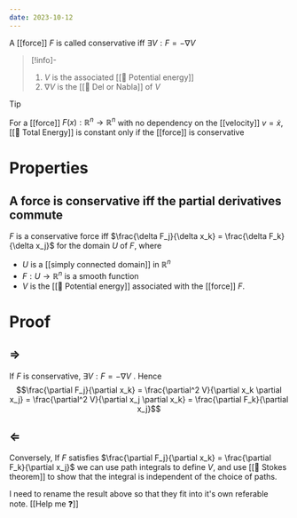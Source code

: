 ```yaml
---
date: 2023-10-12
---
```

A [[force]] $F$ is called conservative iff $\exists V: F = - \nabla V$

>[!info]-
> 1. $V$ is the associated [[📘 Potential energy]]
> 2. $\nabla V$ is the [[📘 Del or Nabla]] of $V$

>[!tip]
> For a [[force]] $F(x) : \mathbb{R}^n \rightarrow \mathbb{R}^n$ with no dependency on the [[velocity]] $v = \dot x$, [[📘 Total Energy]] is constant only if the [[force]] is conservative

# Properties

## A force is conservative iff the partial derivatives commute

$F$ is a conservative force iff $\frac{\delta F_j}{\delta x_k} = \frac{\delta F_k}{\delta x_j}$ for the domain $U$ of $F$, where
- $U$ is a [[simply connected domain]] in $\mathbb{R}^n$ 
- $F: U \rightarrow \mathbb{R}^n$ is a smooth function
- $V$ is the [[📘 Potential energy]] associated with the [[force]] $F$.

# Proof
## $\Rightarrow$
If $F$ is conservative, $\exists V : F = -\nabla V$ . Hence $$\frac{\partial F_j}{\partial x_k} = \frac{\partial^2 V}{\partial x_k \partial x_j} = \frac{\partial^2 V}{\partial x_j \partial x_k} = \frac{\partial F_k}{\partial x_j}$$
## $\Leftarrow$
Conversely, If $F$ satisfies $\frac{\partial F_j}{\partial x_k} = \frac{\partial F_k}{\partial x_j}$ we can use path integrals to define $V$, and use [[📗 Stokes theorem]] to show that the integral is independent of the choice of paths.

I need to rename the result above so that they fit into it's own referable note. [[Help me ❓]]